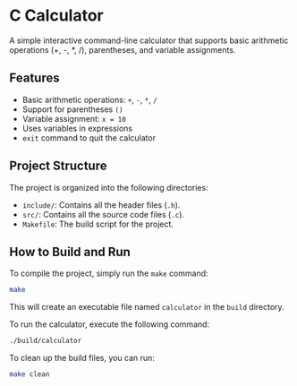 # C Calculator

A simple interactive command-line calculator that supports basic arithmetic operations (+, -, *, /), parentheses, and variable assignments.

## Features

*   Basic arithmetic operations: `+`, `-`, `*`, `/`
*   Support for parentheses `()`
*   Variable assignment: `x = 10`
*   Uses variables in expressions
*   `exit` command to quit the calculator

## Project Structure

The project is organized into the following directories:

- `include/`: Contains all the header files (`.h`).
- `src/`: Contains all the source code files (`.c`).
- `Makefile`: The build script for the project.

## How to Build and Run

To compile the project, simply run the `make` command:

```sh
make
```

This will create an executable file named `calculator` in the `build` directory.

To run the calculator, execute the following command:

```sh
./build/calculator
```

To clean up the build files, you can run:

```sh
make clean
```
